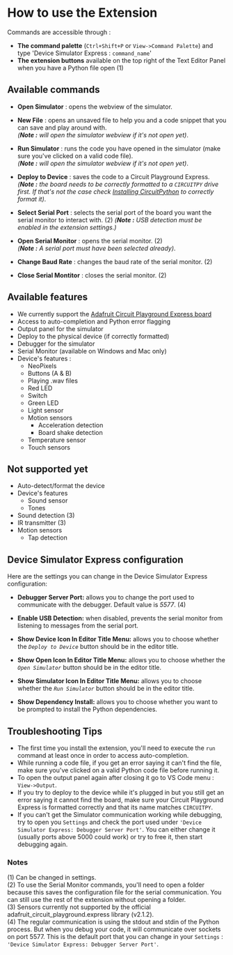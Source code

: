 # How to use the Extension

Commands are accessible through :

- **The command palette** (`Ctrl+Shift+P` or `View->Command Palette`) and type 'Device Simulator Express : `command_name`'
- **The extension buttons** available on the top right of the Text Editor Panel when you have a Python file open (1)

## Available commands

- **Open Simulator** : opens the webview of the simulator.

- **New File** : opens an unsaved file to help you and a code snippet that you can save and play around with.  
  _(**Note :** will open the simulator webview if it's not open yet)_.

- **Run Simulator** : runs the code you have opened in the simulator (make sure you've clicked on a valid code file).  
  _(**Note :** will open the simulator webview if it's not open yet)_.

- **Deploy to Device** : saves the code to a Circuit Playground Express.  
  _(**Note :** the board needs to be correctly formatted to a `CIRCUITPY` drive first. If that's not the case check [Installing CircuitPython](https://learn.adafruit.com/welcome-to-circuitpython/installing-circuitpython) to correctly format it)_.

* **Select Serial Port** : selects the serial port of the board you want the serial monitor to interact with. (2)
  _(**Note :** USB detection must be enabled in the extension settings.)_

* **Open Serial Monitor** : opens the serial monitor. (2)  
  _(**Note :** A serial port must have been selected already)_.

* **Change Baud Rate** : changes the baud rate of the serial monitor. (2)

* **Close Serial Montitor** : closes the serial monitor. (2)

## Available features

- We currently support the [Adafruit Circuit Playground Express board](https://www.adafruit.com/product/3333)
- Access to auto-completion and Python error flagging
- Output panel for the simulator
- Deploy to the physical device (if correctly formatted)
- Debugger for the simulator
- Serial Monitor (available on Windows and Mac only)
- Device's features :
  - NeoPixels
  - Buttons (A & B)
  - Playing .wav files
  - Red LED
  - Switch
  - Green LED
  - Light sensor
  - Motion sensors
    - Acceleration detection
    - Board shake detection
  - Temperature sensor
  - Touch sensors

## Not supported yet

- Auto-detect/format the device
- Device's features
  - Sound sensor
  - Tones
- Sound detection (3)
- IR transmitter (3)
- Motion sensors
  - Tap detection

## Device Simulator Express configuration

Here are the settings you can change in the Device Simulator Express configuration:

- **Debugger Server Port:** allows you to change the port used to communicate with the debugger. Default value is _5577_. (4)

- **Enable USB Detection:** when disabled, prevents the serial monitor from listening to messages from the serial port.

- **Show Device Icon In Editor Title Menu:** allows you to choose whether the _`Deploy to Device`_ button should be in the editor title.

- **Show Open Icon In Editor Title Menu:** allows you to choose whether the _`Open Simulator`_ button should be in the editor title.

- **Show Simulator Icon In Editor Title Menu:** allows you to choose whether the _`Run Simulator`_ button should be in the editor title.

- **Show Dependency Install:** allows you to choose whether you want to be prompted to install the Python dependencies.

## Troubleshooting Tips

- The first time you install the extension, you'll need to execute the `run` command at least once in order to access auto-completion.
- While running a code file, if you get an error saying it can't find the file, make sure you've clicked on a valid Python code file before running it.
- To open the output panel again after closing it go to VS Code menu : `View->Output`.
- If you try to deploy to the device while it's plugged in but you still get an error saying it cannot find the board, make sure your Circuit Playground Express is formatted correctly and that its name matches `CIRCUITPY`.
- If you can't get the Simulator communication working while debugging, try to open you `Settings` and check the port used under `'Device Simulator Express: Debugger Server Port'`. You can either change it (usually ports above 5000 could work) or try to free it, then start debugging again.

### Notes

(1) Can be changed in settings.  
(2) To use the Serial Monitor commands, you'll need to open a folder because this saves the configuration file for the serial communication. You can still use the rest of the extension without opening a folder.  
(3) Sensors currently not supported by the official adafruit_circuit_playground.express library (v2.1.2).  
(4) The regular communication is using the stdout and stdin of the Python process. But when you debug your code, it will communicate over sockets on port 5577. This is the default port that you can change in your `Settings` : `'Device Simulator Express: Debugger Server Port'`.
